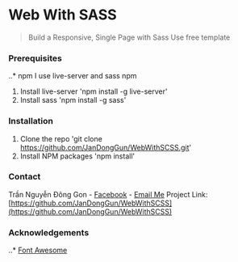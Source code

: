 # Web With SASS

> Build a Responsive, Single Page with Sass
> Use free template

### Prerequisites

..\* npm
I use live-server and sass npm

1. Install live-server
   'npm install -g live-server'
2. Install sass
   'npm install -g sass'

### Installation

1. Clone the repo
   'git clone https://github.com/JanDongGun/WebWithSCSS.git'
2. Install NPM packages
   'npm install'

### Contact

Trần Nguyễn Đông Gon - [Facebook](https://www.facebook.com/profile.php?id=100024824135346) - [Email Me](mailto:donggontrannguyen@gmail.com)
Project Link:[https://github.com/JanDongGun/WebWithSCSS](https://github.com/JanDongGun/WebWithSCSS)

### Acknowledgements

..\* [Font Awesome](https://fontawesome.com/)
